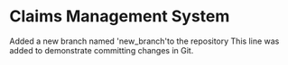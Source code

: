 # Claims Management System
Added a new branch named 'new_branch'to the repository
This line was added to demonstrate committing changes in Git. 
